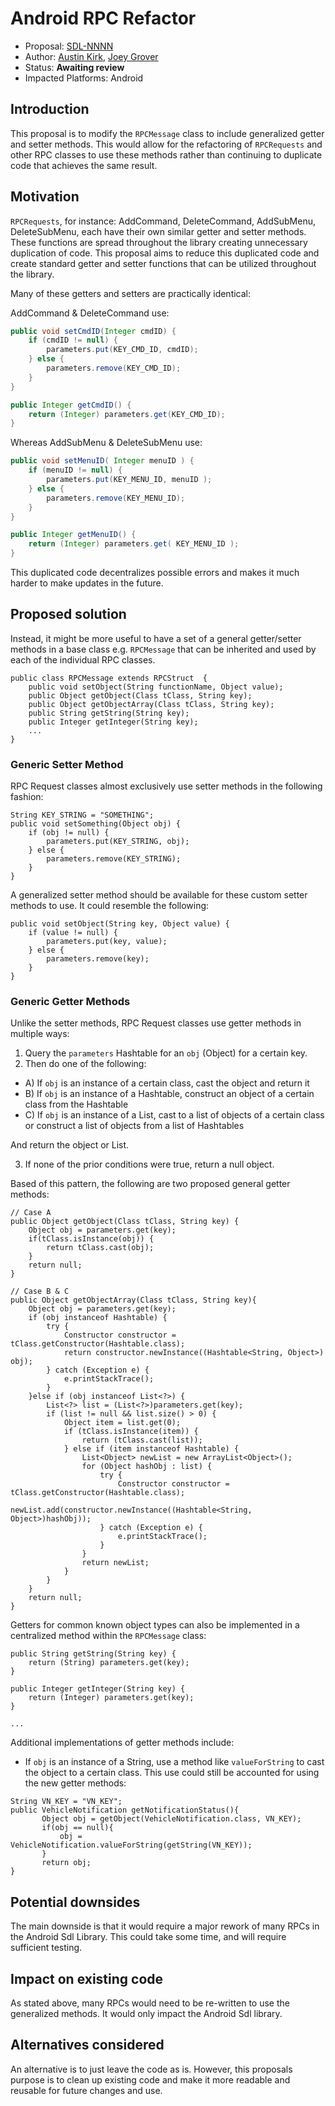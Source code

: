 
# Android RPC Refactor

* Proposal: [SDL-NNNN](nnnn-android_rpc_refactor.md)
* Author: [Austin Kirk](https://github.com/askirk), [Joey Grover](https://github.com/joeygrover)
* Status: **Awaiting review**
* Impacted Platforms: Android

## Introduction

This proposal is to modify the `RPCMessage` class to include generalized getter and setter methods. This would allow for the refactoring of `RPCRequests` and other RPC classes to use these methods rather than continuing to duplicate code that achieves the same result. 

## Motivation

`RPCRequests`, for instance: AddCommand, DeleteCommand, AddSubMenu, DeleteSubMenu, each have their own similar getter and setter methods. These functions are spread throughout the library creating unnecessary duplication of code. This proposal aims to reduce this duplicated code and create standard getter and setter functions that can be utilized throughout the library.

Many of these getters and setters are practically identical:

AddCommand & DeleteCommand use:

```java
public void setCmdID(Integer cmdID) {
	if (cmdID != null) {
    	parameters.put(KEY_CMD_ID, cmdID);
	} else {
    	parameters.remove(KEY_CMD_ID);
	}
}  

public Integer getCmdID() {
    return (Integer) parameters.get(KEY_CMD_ID);
}  	
```

Whereas AddSubMenu & DeleteSubMenu use: 

```java
public void setMenuID( Integer menuID ) {
    if (menuID != null) {
        parameters.put(KEY_MENU_ID, menuID );
    } else {
        parameters.remove(KEY_MENU_ID);
    }
}

public Integer getMenuID() {
    return (Integer) parameters.get( KEY_MENU_ID );
}
```

This duplicated code decentralizes possible errors and makes it much harder to make updates in the future.

## Proposed solution

Instead, it might be more useful to have a set of a general getter/setter methods in a base class e.g. `RPCMessage` that can be inherited and used by each of the individual RPC classes.

```
public class RPCMessage extends RPCStruct  {
	public void setObject(String functionName, Object value);
	public Object getObject(Class tClass, String key);
	public Object getObjectArray(Class tClass, String key);
	public String getString(String key);
	public Integer getInteger(String key);
	...
}
```

### Generic Setter Method
RPC Request classes almost exclusively use setter methods in the following fashion:

```
String KEY_STRING = "SOMETHING";
public void setSomething(Object obj) {
	if (obj != null) {
    	parameters.put(KEY_STRING, obj);
	} else {
    	parameters.remove(KEY_STRING);
	}
}
```

A generalized setter method should be available for these custom setter methods to use. It could resemble the following:

```
public void setObject(String key, Object value) {
	if (value != null) {
		parameters.put(key, value);
	} else {
		parameters.remove(key);
	}
}
``` 

### Generic Getter Methods
Unlike the setter methods, RPC Request classes use getter methods in multiple ways:

1. Query the `parameters` Hashtable for an `obj` (Object) for a certain key.
2. Then do one of the following:

 * A) If `obj` is an instance of a certain class, cast the object and return it
 * B) If `obj` is an instance of a Hashtable, construct an object of a certain class from the Hashtable
 * C) If `obj` is an instance of a List, cast to a list of objects of a certain class or construct a list of objects from a list of Hashtables

 And return the object or List.

3. If none of the prior conditions were true, return a null object.

Based of this pattern, the following are two proposed general getter methods:

```
// Case A
public Object getObject(Class tClass, String key) {
	Object obj = parameters.get(key);
	if(tClass.isInstance(obj)) {
		return tClass.cast(obj);
	}
	return null;
}

// Case B & C
public Object getObjectArray(Class tClass, String key){
	Object obj = parameters.get(key);
	if (obj instanceof Hashtable) {
		try {
			Constructor constructor = tClass.getConstructor(Hashtable.class);
			return constructor.newInstance((Hashtable<String, Object>) obj);
		} catch (Exception e) {
			e.printStackTrace();
		}
	}else if (obj instanceof List<?>) {
		List<?> list = (List<?>)parameters.get(key);
		if (list != null && list.size() > 0) {
			Object item = list.get(0);
			if (tClass.isInstance(item)) {
				return (tClass.cast(list));
			} else if (item instanceof Hashtable) {
				List<Object> newList = new ArrayList<Object>();
				for (Object hashObj : list) {
					try {
						Constructor constructor = tClass.getConstructor(Hashtable.class);
						newList.add(constructor.newInstance((Hashtable<String, Object>)hashObj));
					} catch (Exception e) {
						e.printStackTrace();
					}
				}
				return newList;
			}
		}
	}
	return null;
}
```

Getters for common known object types can also be implemented in a centralized method within the `RPCMessage` class:

```
public String getString(String key) {
	return (String) parameters.get(key);
}

public Integer getInteger(String key) {
	return (Integer) parameters.get(key);
}

...
```

Additional implementations of getter methods include:

 * If `obj` is an instance of a String, use a method like `valueForString` to cast the object to a certain class. This use could still be accounted for using the new getter methods:

 ```
 String VN_KEY = "VN_KEY";
 public VehicleNotification getNotificationStatus(){
 		Object obj = getObject(VehicleNotification.class, VN_KEY);
 		if(obj == null){
 			obj = VehicleNotification.valueForString(getString(VN_KEY));
 		}
 		return obj;
 }
 ```

## Potential downsides

The main downside is that it would require a major rework of many RPCs in the Android Sdl Library. This could take some time, and will require sufficient testing.

## Impact on existing code

As stated above, many RPCs would need to be re-written to use the generalized methods. It would only impact the Android Sdl library.

## Alternatives considered

An alternative is to just leave the code as is. However, this proposals purpose is to clean up existing code and make it more readable and reusable for future changes and use. 
